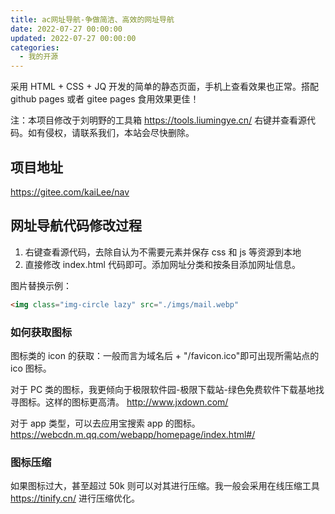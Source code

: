 ```yaml
---
title: ac网址导航-争做简洁、高效的网址导航
date: 2022-07-27 00:00:00
updated: 2022-07-27 00:00:00
categories:
  - 我的开源
---
```


采用 HTML + CSS + JQ 开发的简单的静态页面，手机上查看效果也正常。搭配 github pages 或者 gitee pages 食用效果更佳！

注：本项目修改于刘明野的工具箱 <https://tools.liumingye.cn/> 右键并查看源代码。如有侵权，请联系我们，本站会尽快删除。

## 项目地址

<https://gitee.com/kaiLee/nav>

## 网址导航代码修改过程

1. 右键查看源代码，去除自认为不需要元素并保存 css 和 js 等资源到本地
2. 直接修改 index.html 代码即可。添加网址分类和按条目添加网址信息。

图片替换示例：

```html
<img class="img-circle lazy" src="./imgs/mail.webp"
```

### 如何获取图标

图标类的 icon 的获取：一般而言为域名后 + "/favicon.ico"即可出现所需站点的 ico 图标。

对于 PC 类的图标，我更倾向于极限软件园-极限下载站-绿色免费软件下载基地找寻图标。这样的图标更高清。
<http://www.jxdown.com/>

对于 app 类型，可以去应用宝搜索 app 的图标。
<https://webcdn.m.qq.com/webapp/homepage/index.html#/>

### 图标压缩

如果图标过大，甚至超过 50k 则可以对其进行压缩。我一般会采用在线压缩工具 <https://tinify.cn/> 进行压缩优化。
